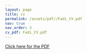 ```yaml
---
layout: page
title: cv
permalink: /assets/pdf//Fadi_CV.pdf
nav: true
nav_order: 3
cv_pdf: Fadi_CV.pdf
---
```


<a href="/assets/pdf/{{ page.cv_pdf | relative_url }}">Click here for the PDF</a>